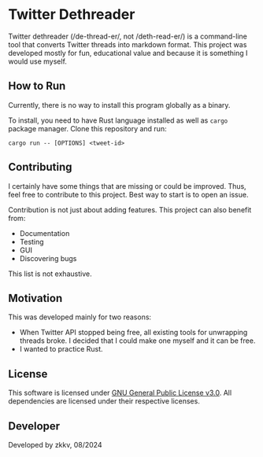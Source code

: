 # Twitter Dethreader
Twitter dethreader (/de-thread-er/, not /deth-read-er/) is a command-line tool that converts Twitter threads into markdown format. This project was developed mostly for fun, educational value and because it is something I would use myself.

## How to Run
Currently, there is no way to install this program globally as a binary.

To install, you need to have Rust language installed as well as `cargo` package manager. Clone this repository and run:

```shell
cargo run -- [OPTIONS] <tweet-id> 
```

## Contributing
I certainly have some things that are missing or could be improved. Thus, feel free to contribute to this project. Best way to start is to open an issue. 

Contribution is not just about adding features. This project can also benefit from:

- Documentation
- Testing
- GUI
- Discovering bugs

This list is not exhaustive.

## Motivation

This was developed mainly for two reasons:

- When Twitter API stopped being free, all existing tools for unwrapping threads broke. I decided that I could make one myself and it can be free.
- I wanted to practice Rust.

## License
This software is licensed under [GNU General Public License v3.0](https://choosealicense.com/licenses/gpl-3.0/). All dependencies are licensed under their respective licenses.

## Developer
Developed by zkkv, 08/2024
